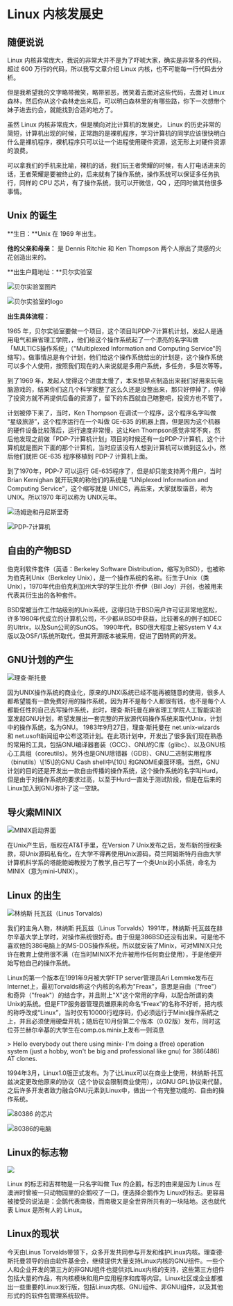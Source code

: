 # Linux 内核发展史

## 随便说说

Linux 内核非常庞大，我说的非常大并不是为了吓唬大家，确实是非常多的代码，超过 600 万行的代码，所以我写文章介绍 Linux 内核，也不可能每一行代码去分析。

但是我希望我的文字略带微笑，略带邪恶，微笑着去面对这些代码，去面对 Linux 森林，然后你从这个森林走出来后，可以明白森林里的有哪些路，你下一次想带个妹子进去约会，就能找到合适的地方了。

虽然 Linux 内核非常庞大，但是横向对比计算机的发展史， Linux 的历史非常的简短，计算机出现的时候，正常跑的是裸机程序，学习计算机的同学应该很快明白什么是裸机程序，裸机程序只可以让一个进程使用硬件资源，这无形上对硬件资源的浪费。

可以拿我们的手机来比喻，裸机的话，我们玩王者荣耀的时候，有人打电话进来的话，王者荣耀是要被终止的，后来就有了操作系统，操作系统可以保证多任务执行，同样的 CPU 芯片，有了操作系统，我可以开微信，QQ ，还同时做其他很多事情。

## Unix 的诞生

**生日：**Unix 在 1969 年出生。

**他的父亲和母亲：** 是 Dennis Ritchie 和 Ken Thompson 两个人擦出了灵感的火花创造出来的。

**出生户籍地址：**贝尔实验室

![&#x8D1D;&#x5C14;&#x5B9E;&#x9A8C;&#x5BA4;&#x56FE;&#x7247;](.gitbook/assets/image-9.png)

![&#x8D1D;&#x5C14;&#x5B9E;&#x9A8C;&#x5BA4;&#x7684;logo](.gitbook/assets/image-1.png)

**出生具体流程：**

1965 年，贝尔实验室要做一个项目，这个项目叫PDP-7计算机计划，发起人是通用电气和麻省理工学院，，他们给这个操作系统起了一个漂亮的名字叫做「MULTICS操作系统」（"Multiplexed Information and Computing Service"的缩写）。做事情总是有个计划，他们给这个操作系统给出的计划是，这个操作系统可以多个人使用，按照我们现在的人来说就是多用户系统，多任务，多层次等等。

到了1969 年，发起人觉得这个进度太慢了，本来想早点制造出来我们好用来玩电脑游戏的，结果你们这几个科学家整了这么久还是没整出来，那只好停掉了，停掉了投资方就不再提供后备的资源了，留下的东西就自己瞎整吧，投资方也不管了。

计划被停下来了，当时，Ken Thompson 在调试一个程序，这个程序名字叫做 “星级旅游”，这个程序运行在一个叫做 GE-635 的机器上面，但是因为这个机器的硬件设备比较落后，运行速度非常慢，这让Ken Thompson感觉非常不爽，然后他发现之前做「PDP-7计算机计划」项目的时候还有一台PDP-7计算机，这个计算机就是图片下面的那个计算机，当时应该没有人想到计算机可以做到这么小，然后他们就把 GE-635 程序移植到 PDP-7 计算机上面。

到了1970年，PDP-7 可以运行 GE-635程序了，但是却只能支持两个用户，当时 Brian Kernighan 就开玩笑的称他们的系统是 “UNiplexed Information and Computing Service”，这个缩写就是 UNICS，再后来，大家就取谐音，称为 UNIX。所以1970 年可以称为 UNIX元年。

![&#x6C64;&#x59C6;&#x900A;&#x548C;&#x4E39;&#x5C3C;&#x65AF;&#x91CC;&#x5947;](.gitbook/assets/image-6.png)

![PDP-7&#x8BA1;&#x7B97;&#x673A;](.gitbook/assets/image-4.png)

## 自由的产物BSD

伯克利软件套件（英语：Berkeley Software Distribution，缩写为BSD），也被称为伯克利Unix（Berkeley Unix），是一个操作系统的名称。衍生于Unix（类Unix），1970年代由伯克利加州大学的学生比尔·乔伊（Bill Joy）开创，也被用来代表其衍生出的各种套件。

BSD常被当作工作站级别的Unix系统，这得归功于BSD用户许可证非常地宽松，许多1980年代成立的计算机公司，不少都从BSD中获益，比较著名的例子如DEC的Ultrix，以及Sun公司的SunOS。 1990年代，BSD很大程度上被System V 4.x版以及OSF/1系统所取代，但其开源版本被采用，促进了因特网的开发。

## GNU计划的产生

![&#x7406;&#x67E5;&#xB7;&#x65AF;&#x6258;&#x66FC;](.gitbook/assets/image-5.png)

因为UNIX操作系统的商业化，原来的UNXI系统已经不能再被随意的使用，很多人都希望能有一款免费好用的操作系统，因为并不是每个人都很有钱，也不是每个人都能任性的自己去写操作系统，此时，理查·斯托曼在麻省理工学院人工智能实验室发起GNU计划，希望发展出一套完整的开放源代码操作系统来取代Unix，计划中的操作系统，名为GNU。 1983年9月27日，理查·斯托曼在 net.unix-wizards 和 net.usoft新闻组中公布这项计划。在此项计划中，开发出了很多我们现在熟悉的常用的工具，包括GNU编译器套装（GCC）、GNU的C库（glibc）、以及GNU核心工具组（coreutils）。另外也是GNU除错器（GDB）、GNU二进制实用程序（binutils）\\[15\\]的GNU Cash shell中\\[10\\] 和GNOME桌面环境。当然，GNU计划的目的还是开发出一款自由传播的操作系统，这个操作系统的名字叫Hurd，但是由于对操作系统的要求过高，以至于Hurd一直处于测试阶段，但是在后来的Linux加入到GNU弥补了这一空缺。

## 导火索MINIX

![MINIX&#x542F;&#x52A8;&#x754C;&#x9762;](.gitbook/assets/image%20%282%29.png)

在Unix产生后，版权在AT&T手里，在Version 7 Unix发布之后，发布新的授权条款，将Unix源码私有化，在大学不得再使用Unix源码，荷兰阿姆斯特丹自由大学计算机科学系的塔能鲍姆教授为了教学,自己写了一个类Unix的小系统，命名为MINIX（意为mini-UNIX）。

## Linux 的出生

![&#x6797;&#x7EB3;&#x65AF; &#x6258;&#x74E6;&#x5179;&#xFF08;Linus Torvalds&#xFF09;](.gitbook/assets/image-2.png)

我们的主角人物，林纳斯 托瓦兹（Linus Torvalds）1991年，林纳斯·托瓦兹在赫尔辛基大学上学时，对操作系统很好奇。由于但是386BSD还没有出来。可是他不喜欢他的386电脑上的MS-DOS操作系统，所以就安装了Minix，可对MINIX只允许在教育上使用很不满（在当时MINIX不允许被用作任何商业使用），于是他便开始写他自己的操作系统。

Linux的第一个版本在1991年9月被大学FTP server管理员Ari Lemmke发布在Internet上，最初Torvalds称这个内核的名称为"Freax"，意思是自由（"free"）和奇异（"freak"）的结合字，并且附上"X"这个常用的字母，以配合所谓的类Unix的系统。但是FTP服务器管理员嫌原来的命名“Freax”的名称不好听，把内核的称呼改成“Linux”，当时仅有10000行程序码，仍必须运行于Minix操作系统之上，并且必须使用硬盘开机；随后在10月份第二个版本（0.02版）发布，同时这位芬兰赫尔辛基的大学生在comp.os.minix上发布一则消息

&gt; Hello everybody out there using minix- I'm doing a \(free\) operation system \(just a hobby, won't be big and professional like gnu\) for 386\(486\) AT clones.

1994年3月，Linux1.0版正式发布。为了让Linux可以在商业上使用，林纳斯·托瓦兹决定更改他原来的协议（这个协议会限制商业使用），以GNU GPL协议来代替。之后许多开发者致力融合GNU元素到Linux中，做出一个有完整功能的、自由的操作系统。

![80386 &#x7684;&#x82AF;&#x7247;](.gitbook/assets/image-7.png)

![80386&#x7684;&#x7535;&#x8111;](.gitbook/assets/image-3.png)

## Linux的标志物

![](.gitbook/assets/image-8.png)

Linux 的标志和吉祥物是一只名字叫做 Tux 的企鹅，标志的由来是因为 Linus 在澳洲时曾被一只动物园里的企鹅咬了一口，便选择企鹅作为 Linux的标志。更容易被接受的说法是：企鹅代表南极，而南极又是全世界所共有的一块陆地。这也就代表 Linux 是所有人的 Linux。

## Linux的现状

今天由Linus Torvalds带领下，众多开发共同参与开发和维护Linux内核。理查德·斯托曼领导的自由软件基金会，继续提供大量支持Linux内核的GNU组件。一些个人和企业开发的第三方的非GNU组件也提供对Linux内核的支持，这些第三方组件包括大量的作品，有内核模块和用户应用程序和库等内容。Linux社区或企业都推出一些重要的Linux发行版，包括Linux内核、GNU组件、非GNU组件，以及其他形式的的软件包管理系统软件。

